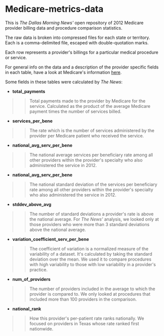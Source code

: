 Medicare-metrics-data
=====================

This is _The Dallas Morning News'_ open repository of 2012 Medicare provider billing data and procedure comparison statistics.

The raw data is broken into compressed files for each state or territory. Each is a comma-delimited file, escaped with double-quotation marks. 

Each row represents a provider's billings for a particular medical procedure or service.

For general info on the data and a description of the provider specific fields in each table, have a look at Medicare's information [here](https://www.cms.gov/Research-Statistics-Data-and-Systems/Statistics-Trends-and-Reports/Medicare-Provider-Charge-Data/Physician-and-Other-Supplier.html).


Some fields in these tables were calculated by _The News_:

- **total_payments**  

>>Total payments made to the provider by Medicare for the service. Calculated as the product of the average Medicare payment times the number of services billed.

- **services_per_bene**

>>The rate which is the number of services administered by the provider per Medicare patient who received the service.  

- **national_avg_serv_per_bene**

>>The national average services per beneficiary rate among all other providers within the provider's specialty who also administered the service in 2012.

- **national_avg_serv_per_bene**

>>The national standard deviation of the services per beneficiary rate among all other providers within the provider's specialty who also administered the service in 2012.

- **stddev_above_avg**

>>The number of standard deviations a provider's rate is above the national average. For _The News'_ analysis, we looked only at those providers who were more than 3 standard deviations above the national average.

- **variation_coefficient_serv_per_bene**

>>The coefficient of variation is a normalized measure of the variability of a dataset. It's calculated by taking the standard deviation over the mean. We used it to compare procedures with high variability to those with low variability in a provider's practice.

- **num_of_providers**

>>The number of providers included in the average to which the provider is compared to. We only looked at procedures that included more than 100 providers in the comparison.

- **national_rank**

>>How this provider's per-patient rate ranks nationally. We focused on providers in Texas whose rate ranked first nationwide.